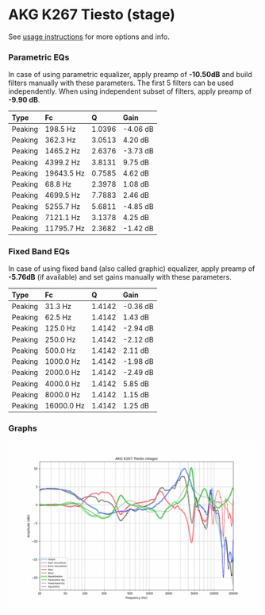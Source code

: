 # AKG K267 Tiesto (stage)
See [usage instructions](https://github.com/jaakkopasanen/AutoEq#usage) for more options and info.

### Parametric EQs
In case of using parametric equalizer, apply preamp of **-10.50dB** and build filters manually
with these parameters. The first 5 filters can be used independently.
When using independent subset of filters, apply preamp of **-9.90 dB**.

| Type    | Fc         |      Q | Gain     |
|:--------|:-----------|:-------|:---------|
| Peaking | 198.5 Hz   | 1.0396 | -4.06 dB |
| Peaking | 362.3 Hz   | 3.0513 | 4.20 dB  |
| Peaking | 1465.2 Hz  | 2.6376 | -3.73 dB |
| Peaking | 4399.2 Hz  | 3.8131 | 9.75 dB  |
| Peaking | 19643.5 Hz | 0.7585 | 4.62 dB  |
| Peaking | 68.8 Hz    | 2.3978 | 1.08 dB  |
| Peaking | 4699.5 Hz  | 7.7883 | 2.46 dB  |
| Peaking | 5255.7 Hz  | 5.6811 | -4.85 dB |
| Peaking | 7121.1 Hz  | 3.1378 | 4.25 dB  |
| Peaking | 11795.7 Hz | 2.3682 | -1.42 dB |

### Fixed Band EQs
In case of using fixed band (also called graphic) equalizer, apply preamp of **-5.76dB**
(if available) and set gains manually with these parameters.

| Type    | Fc         |      Q | Gain     |
|:--------|:-----------|:-------|:---------|
| Peaking | 31.3 Hz    | 1.4142 | -0.36 dB |
| Peaking | 62.5 Hz    | 1.4142 | 1.43 dB  |
| Peaking | 125.0 Hz   | 1.4142 | -2.94 dB |
| Peaking | 250.0 Hz   | 1.4142 | -2.12 dB |
| Peaking | 500.0 Hz   | 1.4142 | 2.11 dB  |
| Peaking | 1000.0 Hz  | 1.4142 | -1.98 dB |
| Peaking | 2000.0 Hz  | 1.4142 | -2.49 dB |
| Peaking | 4000.0 Hz  | 1.4142 | 5.85 dB  |
| Peaking | 8000.0 Hz  | 1.4142 | 1.15 dB  |
| Peaking | 16000.0 Hz | 1.4142 | 1.25 dB  |

### Graphs
![](./AKG%20K267%20Tiesto%20(stage).png)